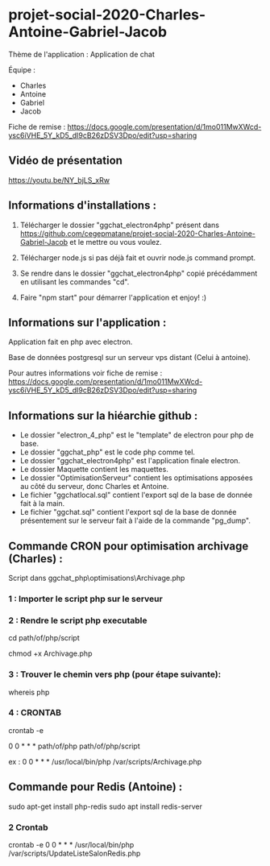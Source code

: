 # projet-social-2020-Charles-Antoine-Gabriel-Jacob

Thème de l'application : Application de chat

Équipe :

- Charles
- Antoine
- Gabriel
- Jacob

Fiche de remise : https://docs.google.com/presentation/d/1mo011MwXWcd-ysc6iVHE_5Y_kD5_dI9cB26zDSV3Dpo/edit?usp=sharing

## Vidéo de présentation

https://youtu.be/NY_bjLS_xRw

## Informations d'installations : 

1. Télécharger le dossier "ggchat_electron4php" présent dans https://github.com/cegepmatane/projet-social-2020-Charles-Antoine-Gabriel-Jacob et le mettre ou vous voulez.

2. Télécharger node.js si pas déjà fait et ouvrir node.js command prompt.

3. Se rendre dans le dossier "ggchat_electron4php" copié précédamment en utilisant les commandes "cd".

4. Faire "npm start" pour démarrer l'application et enjoy! :)

## Informations sur l'application : 

Application fait en php avec electron.

Base de données postgresql sur un serveur vps distant (Celui à antoine).

Pour autres informations voir fiche de remise : https://docs.google.com/presentation/d/1mo011MwXWcd-ysc6iVHE_5Y_kD5_dI9cB26zDSV3Dpo/edit?usp=sharing

## Informations sur la hiéarchie github :

- Le dossier "electron_4_php" est le "template" de electron pour php de base.
- Le dossier "ggchat_php" est le code php comme tel.
- Le dossier "ggchat_electron4php" est l'application finale electron.
- Le dossier Maquette contient les maquettes.
- Le dossier "OptimisationServeur" contient les optimisations apposées au côté du serveur, donc Charles et Antoine.
- Le fichier "ggchatlocal.sql" contient l'export sql de la base de donnée fait à la main.
- Le fichier "ggchat.sql" contient l'export sql de la base de donnée présentement sur le serveur fait à l'aide de la commande "pg_dump".

## Commande CRON pour optimisation archivage (Charles) : 

Script dans ggchat_php\optimisations\Archivage.php

### 1 : Importer le script php sur le serveur

### 2 : Rendre le script php executable

cd path/of/php/script

chmod +x Archivage.php

### 3 : Trouver le chemin vers php (pour étape suivante): 

whereis php

### 4 : CRONTAB

crontab -e

0 0 * * * path/of/php path/of/php/script

ex : 0 0 * * * /usr/local/bin/php /var/scripts/Archivage.php

## Commande pour Redis (Antoine) :

sudo apt-get install php-redis
sudo apt install redis-server

### 2 Crontab

crontab -e
0 0 * * * /usr/local/bin/php /var/scripts/UpdateListeSalonRedis.php